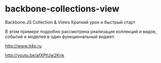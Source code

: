 backbone-collections-view
=========================

Backbone.JS Collection &amp; Views Краткий урок и быстрый старт

В этом примере подробно рассмотрена реализация коллекций и видов, событий и моделей в один функциональный виджет. 

http://www.it4p.ru

http://youtu.be/afXPtUw2Knk
